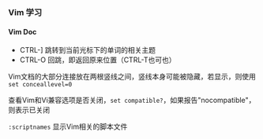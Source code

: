 ### Vim 学习

#### Vim Doc

* CTRL-] 跳转到当前光标下的单词的相关主题
* CTRL-O 回跳，即返回原来位置（CTRL-T也可也）

Vim文档的大部分连接放在两根竖线之间，竖线本身可能被隐藏，若显示，则使用`set conceallevel=0`

查看Vim和Vi兼容选项是否关闭，`set compatible?`，如果报告"nocompatible"，则表示已关闭

`:scriptnames` 显示Vim相关的脚本文件
